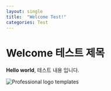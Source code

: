 ```yaml
---
layout: single
title:  "Welcome Test!"
categories: Test
---
```


# Welcome 테스트 제목

**Hello world**, 테스트 내용 입니다.

![Professional logo templates](https://cdn.freebiesbug.com/wp-content/uploads/2021/08/professional-logo-templates-580x457.jpg)

